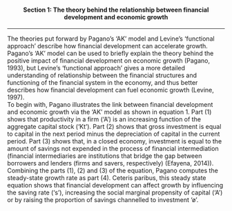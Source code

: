 <h4 align="center"> Section 1: The theory behind the relationship between financial development and economic growth </h4> 
<hr />  

The theories put forward by Pagano’s ‘AK’ model and Levine’s ‘functional approach’ describe how financial development can accelerate growth.  Pagano’s ‘AK’ model can be used to briefly explain the theory behind the positive impact of financial development on economic growth (Pagano, 1993), but Levine’s ‘functional approach’ gives a more detailed understanding of relationship between the financial structures and functioning of the financial system in the economy, and thus better describes how financial development can fuel economic growth (Levine, 1997).  
To begin with, Pagano illustrates the link between financial development and economic growth via the ‘AK’ model as shown in equation 1. Part (1) shows that productivity in a firm (‘A’) is an increasing function of the aggregate capital stock (‘Kt’). Part (2) shows that gross investment is equal to capital in the next period minus the depreciation of capital in the current period. Part (3) shows that, in a closed economy, investment is equal to the amount of savings not expended in the process of financial intermediation (financial intermediaries are institutions that bridge the gap between borrowers and lenders (firms and savers, respectively) (Efayena, 2014)). Combining the parts (1), (2) and (3) of the equation, Pagano computes the steady-state growth rate as part (4). Ceteris paribus, this steady state equation shows that financial development can affect growth by influencing the saving rate (‘s’), increasing the social marginal propensity of capital (‘A’) or by raising the proportion of savings channelled to investment ‘ø’.  
